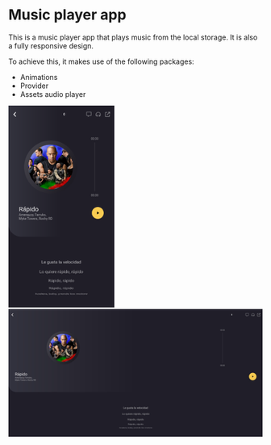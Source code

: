 # Music player app

This is a music player app that plays music from the local storage.
It is also a fully responsive design.

To achieve this, it makes use of the following packages:

- Animations
- Provider
- Assets audio player

<img height="400" src="screenshot1.jpg">
<img src="screenshot2.jpg">
